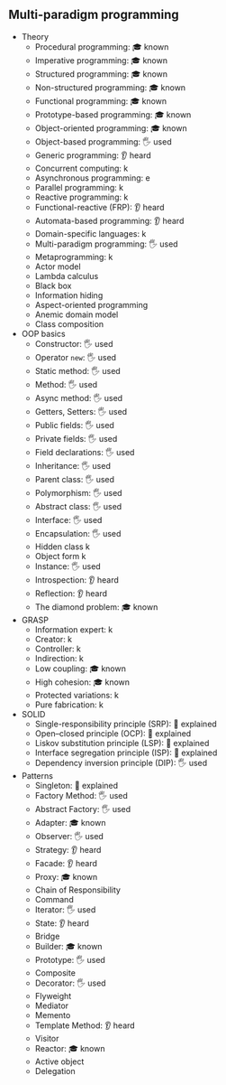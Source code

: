 ## Multi-paradigm programming

- Theory
  - Procedural programming: 🎓 known
  - Imperative programming: 🎓 known
  - Structured programming: 🎓 known
  - Non-structured programming: 🎓 known
  - Functional programming: 🎓 known
  - Prototype-based programming: 🎓 known
  - Object-oriented programming: 🎓 known
  - Object-based programming: 🖐️ used
  - Generic programming: 👂 heard
  - Concurrent computing: k
  - Asynchronous programming: e
  - Parallel programming: k
  - Reactive programming: k
  - Functional-reactive (FRP): 👂 heard
  - Automata-based programming: 👂 heard
  - Domain-specific languages: k
  - Multi-paradigm programming: 🖐️ used
  - Metaprogramming: k
  - Actor model
  - Lambda calculus
  - Black box
  - Information hiding
  - Aspect-oriented programming
  - Anemic domain model
  - Class composition
- OOP basics
  - Constructor: 🖐️ used
  - Operator `new`: 🖐️ used
  - Static method: 🖐️ used
  - Method: 🖐️ used
  - Async method: 🖐️ used
  - Getters, Setters: 🖐️ used
  - Public fields: 🖐️ used
  - Private fields: 🖐️ used
  - Field declarations: 🖐️ used
  - Inheritance: 🖐️ used
  - Parent class: 🖐️ used
  - Polymorphism: 🖐️ used
  - Abstract class: 🖐️ used
  - Interface: 🖐️ used
  - Encapsulation: 🖐️ used
  - Hidden class k
  - Object form k
  - Instance: 🖐️ used
  - Introspection: 👂 heard
  - Reflection: 👂 heard
  - The diamond problem: 🎓 known
- GRASP
  - Information expert: k
  - Creator: k
  - Controller: k
  - Indirection: k
  - Low coupling: 🎓 known
  - High cohesion: 🎓 known
  - Protected variations: k
  - Pure fabrication: k
- SOLID
  - Single-responsibility principle (SRP): 🙋 explained
  - Open–closed principle (OCP): 🙋 explained
  - Liskov substitution principle (LSP): 🙋 explained
  - Interface segregation principle (ISP): 🙋 explained
  - Dependency inversion principle (DIP): 🖐️ used
- Patterns
  - Singleton: 🙋 explained
  - Factory Method: 🖐️ used
  - Abstract Factory: 🖐️ used
  - Adapter: 🎓 known
  - Observer: 🖐️ used
  - Strategy: 👂 heard
  - Facade: 👂 heard
  - Proxy: 🎓 known
  - Chain of Responsibility
  - Command
  - Iterator: 🖐️ used
  - State: 👂 heard
  - Bridge
  - Builder: 🎓 known
  - Prototype: 🖐️ used
  - Composite
  - Decorator: 🖐️ used
  - Flyweight
  - Mediator
  - Memento
  - Template Method: 👂 heard
  - Visitor
  - Reactor: 🎓 known
  - Active object
  - Delegation
